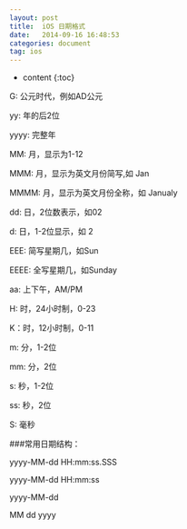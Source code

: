 ```yaml
---
layout: post
title:  iOS 日期格式
date:   2014-09-16 16:48:53
categories: document
tag: ios
---
```


* content
{:toc}



G: 公元时代，例如AD公元

yy: 年的后2位

yyyy: 完整年

MM: 月，显示为1-12

MMM: 月，显示为英文月份简写,如 Jan

MMMM: 月，显示为英文月份全称，如 Janualy

dd: 日，2位数表示，如02

d: 日，1-2位显示，如 2

EEE: 简写星期几，如Sun

EEEE: 全写星期几，如Sunday

aa: 上下午，AM/PM

H: 时，24小时制，0-23

K：时，12小时制，0-11

m: 分，1-2位

mm: 分，2位

s: 秒，1-2位

ss: 秒，2位

S: 毫秒

###常用日期结构：

yyyy-MM-dd HH:mm:ss.SSS

yyyy-MM-dd HH:mm:ss

yyyy-MM-dd

MM dd yyyy